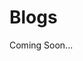<div style={{ textAlign: 'center', padding: '4rem 0' }}>
<h1>Blogs </h1>
<p>Coming Soon...</p>
</div>